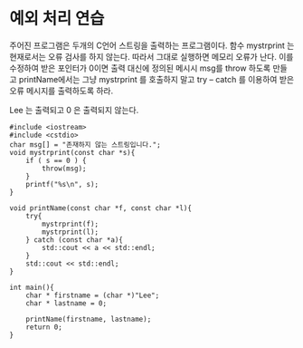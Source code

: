 
# 예외 처리 연습

주어진 프로그램은 두개의 C언어 스트링을 출력하는 프로그램이다. 
함수 mystrprint 는 현재로서는 오류 검사를 하지 않는다. 따라서 그대로 실행하면 메모리 오류가 난다.
이를 수정하여 받은 포인터가 0이면 출력 대신에 정의된 메시시 msg를 throw 하도록 만들고 printName에서는 그냥 mystrprint 를 호출하지 말고 try – catch 를 이용하여 받은 오류 메시지를 출력하도록 하라.

Lee 는 출력되고 0 은 출력되지 않는다.






```
#include <iostream>
#include <cstdio>
char msg[] = "존재하지 않는 스트링입니다.";
void mystrprint(const char *s){
	if ( s == 0 ) {
		throw(msg);
	}
	printf("%s\n", s);
}

void printName(const char *f, const char *l){
	try{
		mystrprint(f);
		mystrprint(l);
	} catch (const char *a){
		std::cout << a << std::endl;
	}
	std::cout << std::endl;
}

int main(){
	char * firstname = (char *)"Lee";
	char * lastname = 0;

	printName(firstname, lastname);
	return 0;
}

```